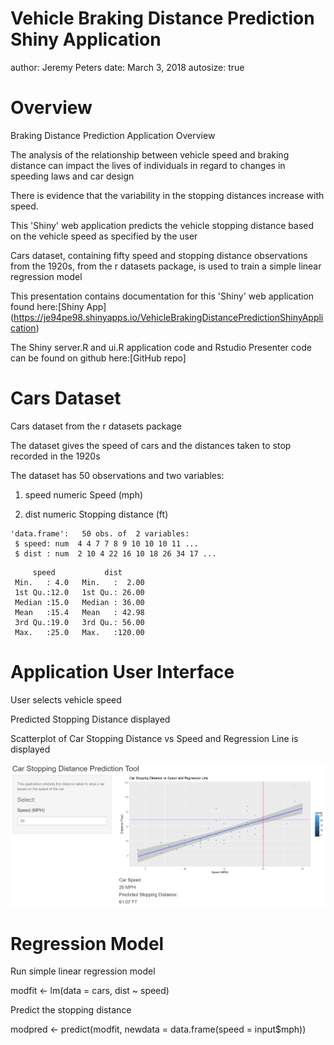 
Vehicle Braking Distance Prediction Shiny Application
========================================================
author: Jeremy Peters
date: March 3, 2018
autosize: true

Overview
========================================================
Braking Distance Prediction Application Overview

The analysis of the relationship between vehicle speed and braking distance can impact the lives of individuals in regard to changes in speeding laws and car design

There is evidence that the variability in the stopping distances increase with speed.

This 'Shiny' web application predicts the vehicle stopping distance based on the vehicle speed as specified by the user

Cars dataset, containing fifty speed and stopping distance observations from the 1920s, from the r datasets package, is used to train a simple linear regression model

This presentation contains documentation for this 'Shiny' web application found here:[Shiny App] (https://je94pe98.shinyapps.io/VehicleBrakingDistancePredictionShinyApplication)


The Shiny server.R and ui.R application code and Rstudio Presenter code can be found on github here:[GitHub repo]


Cars Dataset
========================================================
Cars dataset from the r datasets package 

The dataset gives the speed of cars and the distances taken to stop recorded in the 1920s

The dataset has 50 observations and two variables:

1. speed	numeric	Speed (mph)

2. dist	numeric	Stopping distance (ft)


```
'data.frame':	50 obs. of  2 variables:
 $ speed: num  4 4 7 7 8 9 10 10 10 11 ...
 $ dist : num  2 10 4 22 16 10 18 26 34 17 ...
```

```
     speed           dist       
 Min.   : 4.0   Min.   :  2.00  
 1st Qu.:12.0   1st Qu.: 26.00  
 Median :15.0   Median : 36.00  
 Mean   :15.4   Mean   : 42.98  
 3rd Qu.:19.0   3rd Qu.: 56.00  
 Max.   :25.0   Max.   :120.00  
```

Application User Interface
========================================================
User selects vehicle speed

Predicted Stopping Distance  displayed

Scatterplot of Car Stopping Distance vs Speed and Regression Line is displayed

![Main screenshot](ShinyUserInterface.png)

Regression Model
========================================================
Run simple linear regression model

modfit <- lm(data = cars, dist ~ speed)

Predict the stopping distance

modpred <- predict(modfit, newdata = data.frame(speed = input$mph))
